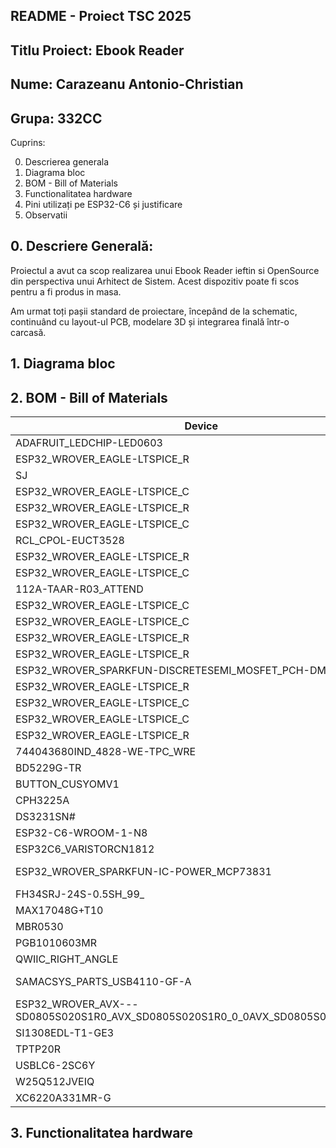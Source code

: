 ## README - Proiect TSC 2025
## Titlu Proiect: Ebook Reader
## Nume: Carazeanu Antonio-Christian
## Grupa: 332CC

Cuprins:

0. Descrierea generala
1. Diagrama bloc
2. BOM - Bill of Materials
3. Functionalitatea hardware
4. Pini utilizați pe ESP32-C6 și justificare
5. Observatii

## 0. Descriere Generală:
Proiectul a avut ca scop realizarea unui Ebook Reader ieftin si OpenSource din
perspectiva unui Arhitect de Sistem. Acest dispozitiv poate fi scos pentru a fi
produs in masa.

Am urmat toți pașii standard de proiectare, începând de la schematic, continuând
cu layout-ul PCB, modelare 3D și integrarea finală într-o carcasă.

## 1. Diagrama bloc
## 2. BOM - Bill of Materials

| Device | Value | Check_Price | Datasheet |
|--------|-------|-------------|-----------|
| ADAFRUIT_LEDCHIP-LED0603 | - | - | - |
| ESP32_WROVER_EAGLE-LTSPICE_R | 0.47 | - | - |
| SJ | - | - | - |
| ESP32_WROVER_EAGLE-LTSPICE_C | 0.1uF/50V | - | - |
| ESP32_WROVER_EAGLE-LTSPICE_R | 100k | - | - |
| ESP32_WROVER_EAGLE-LTSPICE_C | 100nF | - | - |
| RCL_CPOL-EUCT3528 | 100uF TANT | [Link](https://www.snapeda.com/parts/TAJB475K025RNJ/AVX/view-part/?ref=dk&t=capacitor%203528&con_ref=None) | [Link](https://s3.amazonaws.com/snapeda/datasheet/TAJB475K025RNJ_AVX.pdf) |
| ESP32_WROVER_EAGLE-LTSPICE_R | 10k | - | - |
| ESP32_WROVER_EAGLE-LTSPICE_C | 10uF | - | - |
| 112A-TAAR-R03_ATTEND | 112A-TAAR-R03_ATTEND | [Link](https://store.comet.srl.ro/Catalogue/Product/43497/) | [Link](https://store.comet.bg/download-file.php?id=8824) |
| ESP32_WROVER_EAGLE-LTSPICE_C | 1uF | - | - |
| ESP32_WROVER_EAGLE-LTSPICE_C | 1uF/50V | - | - |
| ESP32_WROVER_EAGLE-LTSPICE_R | 2.2 | - | - |
| ESP32_WROVER_EAGLE-LTSPICE_R | 200 | - | - |
| ESP32_WROVER_SPARKFUN-DISCRETESEMI_MOSFET_PCH-DMG2305UX-7 | 20V/4.2A/52mΩ/1.4W | [Link](https://componentsearchengine.com/part-view/DMG2305UX-7/Diodes%20Incorporated) | [Link](https://www.diodes.com//assets/Datasheets/DMG2305UX.pdf) |
| ESP32_WROVER_EAGLE-LTSPICE_R | 2k | - | - |
| ESP32_WROVER_EAGLE-LTSPICE_C | 4.7uF | - | - |
| ESP32_WROVER_EAGLE-LTSPICE_C | 4.7uF/25V | - | - |
| ESP32_WROVER_EAGLE-LTSPICE_R | 5k1 | - | - |
| 744043680IND_4828-WE-TPC_WRE | 68uH | [Link](https://ro.mouser.com/ProductDetail/Wurth-Elektronik/744043680?qs=PGXP4M47uW6VkZq%252BkzjrHA%3D%3D&_gl=1*5xajdn*_ga*MzY2ODgyMjE4LjE3NDM2NzQxODk.*_ga_15W4STQT4T*MTc0Mzg3MzkxMy40LjAuMTc0Mzg3MzkxNi41Ny4wLjA.) | [Link](https://www.we-online.com/components/products/datasheet/744043680.pdf) |
| BD5229G-TR | BD5229G-TR | [Link](https://componentsearchengine.com/part-view/BD5229G-TR/ROHM%20Semiconductor) | [Link](https://datasheet.datasheetarchive.com/originals/distributors/Datasheets_SAMA/f2b9741ef86007909f138d561a359946.pdf) |
| BUTTON_CUSYOMV1 | BUTTON_CUSYOMV1 | - | - |
| CPH3225A | CPH3225A | [Link](https://www.snapeda.com/parts/CPH3225A/Seiko+Instruments/view-part/?ref=eda) | [Link](https://www.snapeda.com/parts/CPH3225A/Seiko+Instruments/view-part/?ref=eda) |
| DS3231SN# | DS3231SN# | [Link](https://www.snapeda.com/parts/DS3231SN%23/Analog+Devices/view-part/?ref=eda) | [Link](https://www.snapeda.com/parts/DS3231SN%23/Analog+Devices/view-part/?ref=eda) |
| ESP32-C6-WROOM-1-N8 | ESP32-C6-WROOM-1-N8 | [Link](https://www.snapeda.com/parts/ESP32-C6-WROOM-1-N8/Espressif+Systems/view-part/?ref=eda) | [Link](https://www.snapeda.com/parts/ESP32-C6-WROOM-1-N8/Espressif+Systems/view-part/?ref=eda) |
| ESP32C6_VARISTORCN1812 | ESP32C6_VARISTORCN1812 | - | - |
| ESP32_WROVER_SPARKFUN-IC-POWER_MCP73831 | ESP32_WROVER_SPARKFUN-IC-POWER_MCP73831 | [Link](https://ro.mouser.com/ProductDetail/Microchip-Technology/MCP73831T-2ACI-OT?qs=yUQqVecv4qvbBQBGbHx0Mw%3D%3D) | [Link](https://ro.mouser.com/datasheet/2/268/MCP73831_Family_Data_Sheet_DS20001984H-3441711.pdf) |
| FH34SRJ-24S-0.5SH_99_ | FH34SRJ-24S-0.5SH_99_ | [Link](https://www.mouser.co.uk/ProductDetail/Hirose-Connector/FH34SRJ-24S-0.5SH99?qs=vcbW%252B4%252BSTIpKBl5ap9J8Fw%3D%3D) | [Link](https://www.hirose.com/en/product/document?clcode=CL0580-1255-6-99&productname=FH34SRJ-24S-0.5SH(99)&series=FH34SRJ&documenttype=2DDrawing&lang=en&documentid=0000990903) |
| MAX17048G+T10 | MAX17048G+T10 | [Link](https://www.snapeda.com/parts/MAX17048G+T10/Analog+Devices/view-part/?ref=eda) | [Link](https://www.snapeda.com/parts/MAX17048G+T10/Analog+Devices/view-part/?ref=eda) |
| MBR0530 | MBR0530 | [Link](https://www.snapeda.com/parts/MBR0530/Onsemi/view-part/?ref=eda) | [Link](https://www.snapeda.com/parts/MBR0530/ON%20Semiconductor/datasheet/) |
| PGB1010603MR | PGB1010603MR | [Link](https://www.snapeda.com/parts/PGB1010603MR/Littelfuse/view-part/?ref=eda) | [Link](https://www.snapeda.com/parts/PGB1010603MR/Littelfuse%20Inc./datasheet/) |
| QWIIC_RIGHT_ANGLE | QWIIC_RIGHT_ANGLE | - | - |
| SAMACSYS_PARTS_USB4110-GF-A | SAMACSYS_PARTS_USB4110-GF-A | [Link](https://www.mouser.co.uk/ProductDetail/GCT/USB4110-GF-A?qs=KUoIvG%2F9IlYiZvIXQjyJeA%3D%3D) | [Link](https://gct.co/files/drawings/usb4110.pdf) |
| ESP32_WROVER_AVX---SD0805S020S1R0_AVX_SD0805S020S1R0_0_0AVX_SD0805S020S1R0_0_0 | SD0805S020S1R0 | [Link](https://ro.mouser.com/ProductDetail/KYOCERA-AVX/SD0805S020S1R0?qs=jCA%252BPfw4LHbpkAoSnwrdjw%3D%3D) | [Link](http://datasheets.avx.com/schottky.pdf) |
| SI1308EDL-T1-GE3 | SI1308EDL-T1-GE3 | [Link](https://www.snapeda.com/parts/SI1308EDL-T1-GE3/Vishay+Siliconix/view-part/?ref=eda) | [Link](https://www.snapeda.com/parts/SI1308EDL-T1-GE3/Vishay+Siliconix/view-part/?ref=eda) |
| TPTP20R | TPTP20R | - | - |
| USBLC6-2SC6Y | USBLC6-2SC6Y | [Link](https://www.snapeda.com/parts/USBLC6-2SC6Y/STMicroelectronics/view-part/?ref=eda) | [Link](https://www.snapeda.com/parts/USBLC6-2SC6Y/STMicroelectronics/view-part/?ref=eda) |
| W25Q512JVEIQ | W25Q512JVEIQ | [Link](https://www.snapeda.com/parts/W25Q512JVEIQ/Winbond+Electronics/view-part/?ref=eda) | [Link](https://www.snapeda.com/parts/W25Q512JVEIQ/Winbond+Electronics/view-part/?ref=eda) |
| XC6220A331MR-G | XC6220A331MR-G | [Link](https://www.mouser.co.uk/ProductDetail/Torex-Semiconductor/XC6220A331MR-G?qs=AsjdqWjXhJ8ZSWznL1J0gg%3D%3D) | [Link](https://product.torexsemi.com/system/files/series/xc6220.pdf) |

## 3. Functionalitatea hardware
